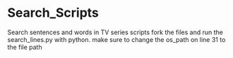# Search_Scripts
Search sentences and words in TV series scripts
fork the files and run the search_lines.py with python.
make sure to change the os_path on line 31 to the file path

